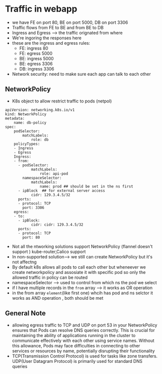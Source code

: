 # Traffic in webapp
- we have FE on port 80, BE on port 5000, DB on port 3306
- Traffic flows from FE to BE and from BE to DB
- Ingress and Egress --> the traffic orignated from where
- We're ingoring the responses here
- these are the ingress and egress rules:
  - FE: ingress 80
  - FE: egress 5000
  - BE: ingress 5000
  - BE: egress 3306
  - DB: ingress 3306
- Network security: need to make sure each app can talk to each other

## NetworkPolicy
- K8s object to allow restrict traffic to pods (netpol)
```
apiVersion: networking.k8s.io/v1
kind: NetworkPolicy
metadata:
    name: db-policy
spec:
    podSelector:
        matchLabels:
            role: db
    policyTypes:
    - Ingress
    - Egress
    Ingress:
    - from:
      - podSelector:
            matchLabels:
                role: api-pod
        namespaceSelector:
            matchLabels:
                name: prod ## should be set in the ns first
      - ipBlock  ## for external server access
            cidr: 129.3.4.5/32
      ports:
      - protocol: TCP
        port: 3306
    egress:
    - to:
      - ipBlock:
            cidr: cidr: 129.3.4.5/32
      ports:
      - protocol: TCP
        port: 80
```
- Not all the ntworking solutions support NetworkPolicy (flannel doesn't support ) kube-router,Calico support
- In non-supported solution--> we still can create NetworkPolicy but it's not affectng
- By default k8s allows all pods to call each other but wheneever we create networkpolicy and assosiate it with specific pod so only the allowed traffic in policy can be routed
- namespaceSelector --> used to control from which ns the pod we select
- if I have multiple records in the `from` array --> it works as OR operation 
- in the from array `element`(like first one) whcih has pod and ns selctor it works as AND operation , both should be met


## General Note
- allowing egress traffic to TCP and UDP on port 53 in your NetworkPolicy ensures that Pods can resolve DNS queries correctly. This is crucial for maintaining the ability of applications running in the cluster to communicate effectively with each other using service names. Without this allowance, Pods may face difficulties in connecting to other services or resources by name, potentially disrupting their functionality
- TCP(Transmission Control Protocol) is used for tasks like zone transfers.
UDP(User Datagram Protocol) is primarily used for standard DNS queries
